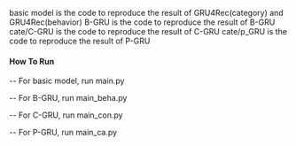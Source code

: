 basic model is the code to reproduce the result of GRU4Rec(category) and GRU4Rec(behavior)
B-GRU is the code to reproduce the result of B-GRU
cate/C-GRU is the code to reproduce the result of C-GRU
cate/p_GRU is the code to reproduce the result of P-GRU

#### How To Run

-- For basic model, run main.py

-- For B-GRU, run main_beha.py

-- For C-GRU, run main_con.py

-- For P-GRU, run main_ca.py

